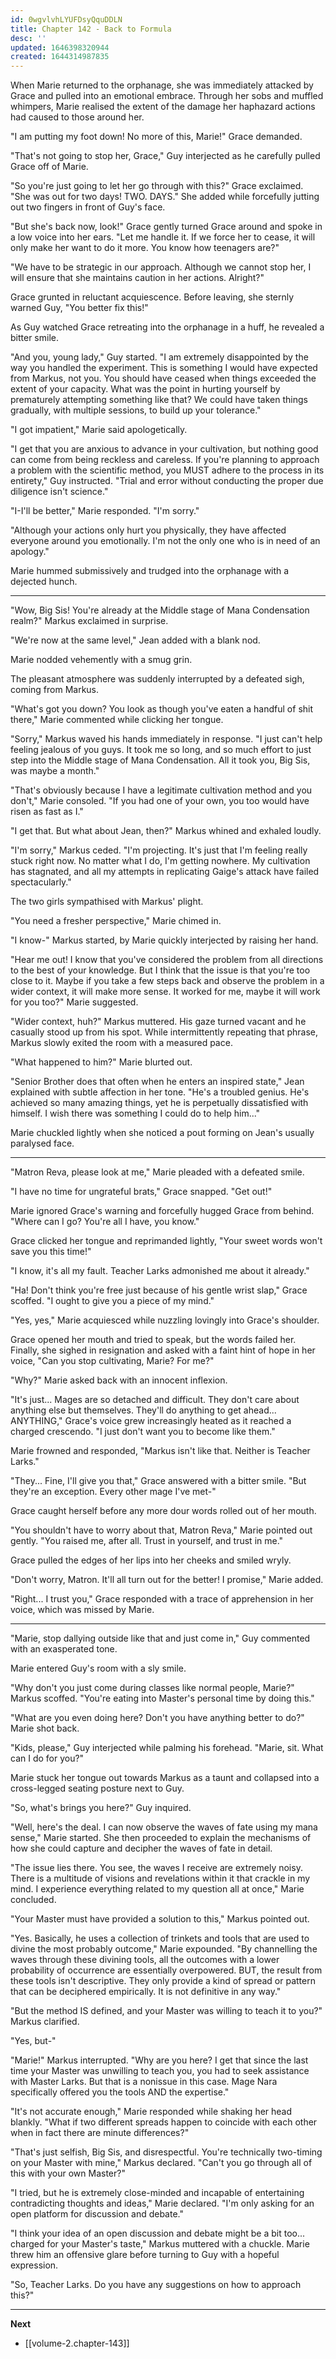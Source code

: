 ```yaml
---
id: 0wgvlvhLYUFDsyQquDDLN
title: Chapter 142 - Back to Formula
desc: ''
updated: 1646398320944
created: 1644314987835
---
```


When Marie returned to the orphanage, she was immediately attacked by Grace and pulled into an emotional embrace. Through her sobs and muffled whimpers, Marie realised the extent of the damage her haphazard actions had caused to those around her.

"I am putting my foot down! No more of this, Marie!" Grace demanded.

"That's not going to stop her, Grace," Guy interjected as he carefully pulled Grace off of Marie.

"So you're just going to let her go through with this?" Grace exclaimed. "She was out for two days! TWO. DAYS." She added while forcefully jutting out two fingers in front of Guy's face.

"But she's back now, look!" Grace gently turned Grace around and spoke in a low voice into her ears. "Let me handle it. If we force her to cease, it will only make her want to do it more. You know how teenagers are?"

"We have to be strategic in our approach. Although we cannot stop her, I will ensure that she maintains caution in her actions. Alright?"

Grace grunted in reluctant acquiescence. Before leaving, she sternly warned Guy, "You better fix this!"

As Guy watched Grace retreating into the orphanage in a huff, he revealed a bitter smile.

"And you, young lady," Guy started. "I am extremely disappointed by the way you handled the experiment. This is something I would have expected from Markus, not you. You should have ceased when things exceeded the extent of your capacity. What was the point in hurting yourself by prematurely attempting something like that? We could have taken things gradually, with multiple sessions, to build up your tolerance."

"I got impatient," Marie said apologetically.

"I get that you are anxious to advance in your cultivation, but nothing good can come from being reckless and careless. If you're planning to approach a problem with the scientific method, you MUST adhere to the process in its entirety," Guy instructed. "Trial and error without conducting the proper due diligence isn't science."

"I-I'll be better," Marie responded. "I'm sorry."

"Although your actions only hurt you physically, they have affected everyone around you emotionally. I'm not the only one who is in need of an apology."

Marie hummed submissively and trudged into the orphanage with a dejected hunch.

____

"Wow, Big Sis! You're already at the Middle stage of Mana Condensation realm?" Markus exclaimed in surprise.

"We're now at the same level," Jean added with a blank nod.

Marie nodded vehemently with a smug grin.

The pleasant atmosphere was suddenly interrupted by a defeated sigh, coming from Markus.

"What's got you down? You look as though you've eaten a handful of shit there," Marie commented while clicking her tongue.

"Sorry," Markus waved his hands immediately in response. "I just can't help feeling jealous of you guys. It took me so long, and so much effort to just step into the Middle stage of Mana Condensation. All it took you, Big Sis, was maybe a month."

"That's obviously because I have a legitimate cultivation method and you don't," Marie consoled. "If you had one of your own, you too would have risen as fast as I."

"I get that. But what about Jean, then?" Markus whined and exhaled loudly.

"I'm sorry," Markus ceded. "I'm projecting. It's just that I'm feeling really stuck right now. No matter what I do, I'm getting nowhere. My cultivation has stagnated, and all my attempts in replicating Gaige's attack have failed spectacularly."

The two girls sympathised with Markus' plight.

"You need a fresher perspective," Marie chimed in.

"I know-" Markus started, by Marie quickly interjected by raising her hand.

"Hear me out! I know that you've considered the problem from all directions to the best of your knowledge. But I think that the issue is that you're too close to it. Maybe if you take a few steps back and observe the problem in a wider context, it will make more sense. It worked for me, maybe it will work for you too?" Marie suggested.

"Wider context, huh?" Markus muttered. His gaze turned vacant and he casually stood up from his spot. While intermittently repeating that phrase, Markus slowly exited the room with a measured pace.

"What happened to him?" Marie blurted out.

"Senior Brother does that often when he enters an inspired state," Jean explained with subtle affection in her tone. "He's a troubled genius. He's achieved so many amazing things, yet he is perpetually dissatisfied with himself. I wish there was something I could do to help him..."

Marie chuckled lightly when she noticed a pout forming on Jean's usually paralysed face.

____

"Matron Reva, please look at me," Marie pleaded with a defeated smile.

"I have no time for ungrateful brats," Grace snapped. "Get out!"

Marie ignored Grace's warning and forcefully hugged Grace from behind. "Where can I go? You're all I have, you know."

Grace clicked her tongue and reprimanded lightly, "Your sweet words won't save you this time!"

"I know, it's all my fault. Teacher Larks admonished me about it already."

"Ha! Don't think you're free just because of his gentle wrist slap," Grace scoffed. "I ought to give you a piece of my mind."

"Yes, yes," Marie acquiesced while nuzzling lovingly into Grace's shoulder.

Grace opened her mouth and tried to speak, but the words failed her. Finally, she sighed in resignation and asked with a faint hint of hope in her voice, "Can you stop cultivating, Marie? For me?"

"Why?" Marie asked back with an innocent inflexion.

"It's just... Mages are so detached and difficult. They don't care about anything else but themselves. They'll do anything to get ahead... ANYTHING," Grace's voice grew increasingly heated as it reached a charged crescendo. "I just don't want you to become like them."

Marie frowned and responded, "Markus isn't like that. Neither is Teacher Larks."

"They... Fine, I'll give you that," Grace answered with a bitter smile. "But they're an exception. Every other mage I've met-"

Grace caught herself before any more dour words rolled out of her mouth.

"You shouldn't have to worry about that, Matron Reva," Marie pointed out gently. "You raised me, after all. Trust in yourself, and trust in me."

Grace pulled the edges of her lips into her cheeks and smiled wryly.

"Don't worry, Matron. It'll all turn out for the better! I promise," Marie added.

"Right... I trust you," Grace responded with a trace of apprehension in her voice, which was missed by Marie.

____

"Marie, stop dallying outside like that and just come in," Guy commented with an exasperated tone.

Marie entered Guy's room with a sly smile.

"Why don't you just come during classes like normal people, Marie?" Markus scoffed. "You're eating into Master's personal time by doing this."

"What are you even doing here? Don't you have anything better to do?" Marie shot back.

"Kids, please," Guy interjected while palming his forehead. "Marie, sit. What can I do for you?"

Marie stuck her tongue out towards Markus as a taunt and collapsed into a cross-legged seating posture next to Guy.

"So, what's brings you here?" Guy inquired.

"Well, here's the deal. I can now observe the waves of fate using my mana sense," Marie started. She then proceeded to explain the mechanisms of how she could capture and decipher the waves of fate in detail.

"The issue lies there. You see, the waves I receive are extremely noisy. There is a multitude of visions and revelations within it that crackle in my mind. I experience everything related to my question all at once," Marie concluded.

"Your Master must have provided a solution to this," Markus pointed out.

"Yes. Basically, he uses a collection of trinkets and tools that are used to divine the most probably outcome," Marie expounded. "By channelling the waves through these divining tools, all the outcomes with a lower probability of occurrence are essentially overpowered. BUT, the result from these tools isn't descriptive. They only provide a kind of spread or pattern that can be deciphered empirically. It is not definitive in any way."

"But the method IS defined, and your Master was willing to teach it to you?" Markus clarified.

"Yes, but-"

"Marie!" Markus interrupted. "Why are you here? I get that since the last time your Master was unwilling to teach you, you had to seek assistance with Master Larks. But that is a nonissue in this case. Mage Nara specifically offered you the tools AND the expertise."

"It's not accurate enough," Marie responded while shaking her head blankly. "What if two different spreads happen to coincide with each other when in fact there are minute differences?"

"That's just selfish, Big Sis, and disrespectful. You're technically two-timing on your Master with mine," Markus declared. "Can't you go through all of this with your own Master?"

"I tried, but he is extremely close-minded and incapable of entertaining contradicting thoughts and ideas," Marie declared. "I'm only asking for an open platform for discussion and debate."

"I think your idea of an open discussion and debate might be a bit too... charged for your Master's taste," Markus muttered with a chuckle. Marie threw him an offensive glare before turning to Guy with a hopeful expression.

"So, Teacher Larks. Do you have any suggestions on how to approach this?"

____

**Next**
* [[volume-2.chapter-143]]